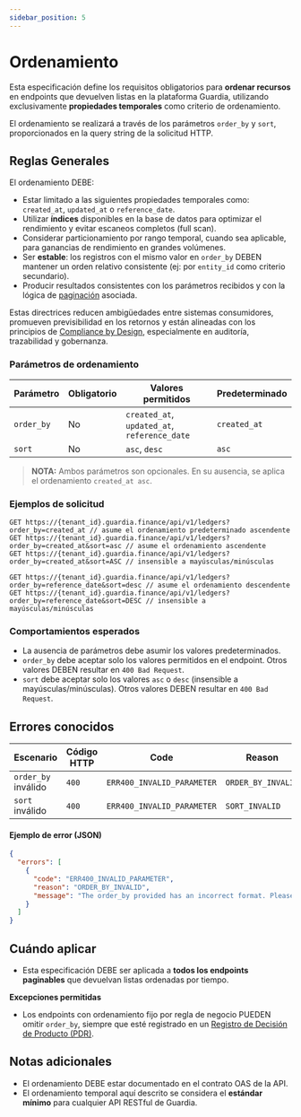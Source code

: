 ```yaml
---
sidebar_position: 5
---
```


# Ordenamiento

Esta especificación define los requisitos obligatorios para **ordenar recursos** en endpoints que devuelven listas en la plataforma Guardia, utilizando exclusivamente **propiedades temporales** como criterio de ordenamiento.

El ordenamiento se realizará a través de los parámetros `order_by` y `sort`, proporcionados en la query string de la solicitud HTTP.

## Reglas Generales

El ordenamiento DEBE:

- Estar limitado a las siguientes propiedades temporales como: `created_at`, `updated_at` o `reference_date`.
- Utilizar **índices** disponibles en la base de datos para optimizar el rendimiento y evitar escaneos completos (full scan).
- Considerar particionamiento por rango temporal, cuando sea aplicable, para ganancias de rendimiento en grandes volúmenes.
- Ser **estable**: los registros con el mismo valor en `order_by` DEBEN mantener un orden relativo consistente (ej: por `entity_id` como criterio secundario).
- Producir resultados consistentes con los parámetros recibidos y con la lógica de [paginación](./http-pagination.md) asociada.

Estas directrices reducen ambigüedades entre sistemas consumidores, promueven previsibilidad en los retornos y están alineadas con los principios de [Compliance by Design](../../community/governance/COMPLIANCE.md), especialmente en auditoría, trazabilidad y gobernanza.

### Parámetros de ordenamiento

| Parámetro  | Obligatorio | Valores permitidos                          | Predeterminado       |
|------------|-------------|----------------------------------------------|----------------------|
| `order_by` | No          | `created_at`, `updated_at`, `reference_date` | `created_at`         |
| `sort`     | No          | `asc`, `desc`                                | `asc`                |

> **NOTA:** Ambos parámetros son opcionales. En su ausencia, se aplica el ordenamiento `created_at asc`.

### Ejemplos de solicitud

```http
GET https://{tenant_id}.guardia.finance/api/v1/ledgers?order_by=created_at // asume el ordenamiento predeterminado ascendente
GET https://{tenant_id}.guardia.finance/api/v1/ledgers?order_by=created_at&sort=asc // asume el ordenamiento ascendente
GET https://{tenant_id}.guardia.finance/api/v1/ledgers?order_by=created_at&sort=ASC // insensible a mayúsculas/minúsculas
```

```http
GET https://{tenant_id}.guardia.finance/api/v1/ledgers?order_by=reference_date&sort=desc // asume el ordenamiento descendente
GET https://{tenant_id}.guardia.finance/api/v1/ledgers?order_by=reference_date&sort=DESC // insensible a mayúsculas/minúsculas
```

### Comportamientos esperados

- La ausencia de parámetros debe asumir los valores predeterminados.
- `order_by` debe aceptar solo los valores permitidos en el endpoint. Otros valores DEBEN resultar en `400 Bad Request`.
- `sort` debe aceptar solo los valores `asc` o `desc` (insensible a mayúsculas/minúsculas). Otros valores DEBEN resultar en `400 Bad Request`.

## Errores conocidos

| Escenario | Código HTTP | Code | Reason |
|-----------|-------------|------|--------|
| `order_by` inválido | `400` | `ERR400_INVALID_PARAMETER` | `ORDER_BY_INVALID` |
| `sort` inválido | `400` | `ERR400_INVALID_PARAMETER` | `SORT_INVALID` |

#### Ejemplo de error (JSON)
```json
{
  "errors": [
    {
      "code": "ERR400_INVALID_PARAMETER",
      "reason": "ORDER_BY_INVALID",
      "message": "The order_by provided has an incorrect format. Please check the order_by before trying again."
    }
  ]
}
```

## Cuándo aplicar

- Esta especificación DEBE ser aplicada a **todos los endpoints paginables** que devuelvan listas ordenadas por tiempo.

**Excepciones permitidas**

- Los endpoints con ordenamiento fijo por regla de negocio PUEDEN omitir `order_by`, siempre que esté registrado en un [Registro de Decisión de Producto (PDR)](../../community/governance/index.md#registros-de-decisión-de-producto-pdr).

## Notas adicionales

- El ordenamiento DEBE estar documentado en el contrato OAS de la API.
- El ordenamiento temporal aquí descrito se considera el **estándar mínimo** para cualquier API RESTful de Guardia.
